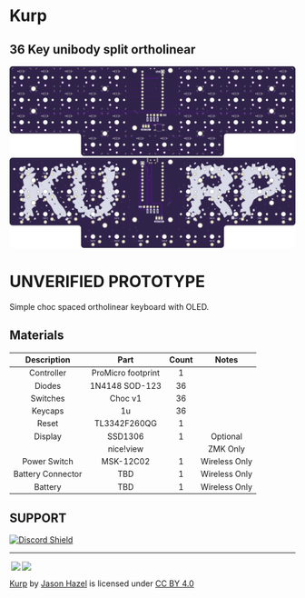 # Kurp
## 36 Key unibody split ortholinear

![top](renders/kurp-top.png)
![bottom](renders/kurp-bottom.png)

# UNVERIFIED PROTOTYPE

Simple choc spaced ortholinear keyboard with OLED.

## Materials

| Description | Part | Count | Notes |
| :---: | :---: | :---: | :---: |
| Controller | ProMicro footprint | 1 |  | 
| Diodes | 1N4148 SOD-123  | 36 |  |
| Switches | Choc v1 | 36 |  | 
| Keycaps | 1u | 36 | |
| Reset | TL3342F260QG | 1 | |
| Display | SSD1306 | 1 | Optional |
| | nice!view |  | ZMK Only |
| Power Switch |  MSK-12C02 | 1 | Wireless Only | 
| Battery Connector | TBD | 1 | Wireless Only | 
| Battery | TBD | 1 | Wireless Only |

## SUPPORT
<a href='https://discord.gg/jP6hvgNN8r'>
<img src="https://discordapp.com/api/guilds/989552667330228374/widget.png?style=shield" alt="Discord Shield"/>
</a>


---
<img style="height:22px!important;margin-left:3px;vertical-align:text-bottom;" src="https://mirrors.creativecommons.org/presskit/icons/cc.svg?ref=chooser-v1"><img style="height:22px!important;margin-left:3px;vertical-align:text-bottom;" src="https://mirrors.creativecommons.org/presskit/icons/by.svg?ref=chooser-v1">

<p xmlns:cc="http://creativecommons.org/ns#" xmlns:dct="http://purl.org/dc/terms/"><a property="dct:title" rel="cc:attributionURL" href="https://github.com/jasonhazel/kurp">Kurp</a> by <a rel="cc:attributionURL dct:creator" property="cc:attributionName" href="https://github.com/jasonhazel">Jason Hazel</a> is licensed under <a href="http://creativecommons.org/licenses/by/4.0/?ref=chooser-v1" target="_blank" rel="license noopener noreferrer" style="display:inline-block;">CC BY 4.0</a></p>
